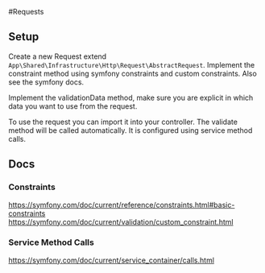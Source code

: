#Requests

## Setup
Create a new Request extend `App\Shared\Infrastructure\Http\Request\AbstractRequest`.
Implement the constraint method using symfony constraints and custom constraints. Also see the symfony docs.

Implement the validationData method, make sure you are explicit in which data you want to use from the request.

To use the request you can import it into your controller. The validate method will be called automatically. It is 
configured using service method calls.

## Docs
### Constraints
https://symfony.com/doc/current/reference/constraints.html#basic-constraints
https://symfony.com/doc/current/validation/custom_constraint.html

### Service Method Calls
https://symfony.com/doc/current/service_container/calls.html